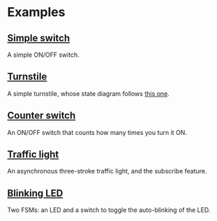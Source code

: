 # Examples

## [Simple switch](simple-switch/main.go)
A simple ON/OFF switch.

## [Turnstile](turnstile/main.go)
A simple turnstile, whose state diagram follows [this
one](https://commons.wikimedia.org/wiki/File:Turnstile_state_machine_colored.svg).

## [Counter switch](counter-switch/main.go)
An ON/OFF switch that counts how many times you turn it ON.

## [Traffic light](traffic-light/main.go)
An asynchronous three-stroke traffic light, and the subscribe feature.

## [Blinking LED](blinking-led/main.go)
Two FSMs: an LED and a switch to toggle the auto-blinking of the LED.
